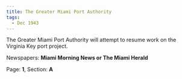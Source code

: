 ```yaml
---  
title: The Greater Miami Port Authority  
tags:  
  - Dec 1943  
---  
```

  
The Greater Miami Port Authority will attempt to resume work on the Virginia Key port project.  
  
Newspapers: **Miami Morning News or The Miami Herald**  
  
Page: **1**, Section: **A** 
